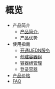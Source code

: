 # 概览

* 产品简介
  * [产品简介.](/uedn-docker/jianjie/intro)
  * [产品优势](/uedn-docker/jianjie/youshi)
* 使用指南
  * [开通UEDN服务](/uedn-docker/guide/open)
  * [创建容器组](/uedn-docker/guide/open)
  * [容器组管理](/uedn-docker/guide/guanli)
  * [登录容器](/uedn-docker/guide/denglu)
* [产品价格](/uedn-docker/price)
* [FAQ](/uedn-docker/FAQ)   






